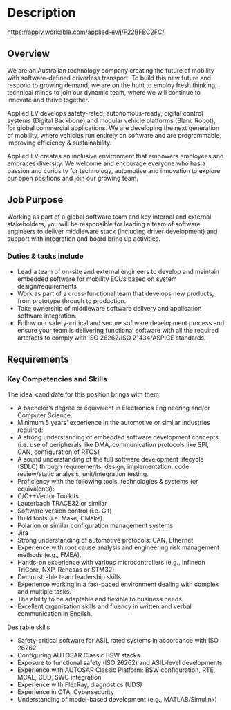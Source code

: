 # Description

https://apply.workable.com/applied-ev/j/F22BFBC2FC/

## Overview

We are an Australian technology company creating the future of mobility with software-defined driverless transport. To build this new future and respond to growing demand, we are on the hunt to employ fresh thinking, technical minds to join our dynamic team, where we will continue to innovate and thrive together.

Applied EV develops safety-rated, autonomous-ready, digital control systems (Digital Backbone) and modular vehicle platforms (Blanc Robot), for global commercial applications. We are developing the next generation of mobility, where vehicles run entirely on software and are programmable, improving efficiency & sustainability.

Applied EV creates an inclusive environment that empowers employees and embraces diversity. We welcome and encourage everyone who has a passion and curiosity for technology, automotive and innovation to explore our open positions and join our growing team.

## Job Purpose

Working as part of a global software team and key internal and external stakeholders, you will be responsible for leading a team of software engineers to deliver middleware stack (including driver development) and support with integration and board bring up activities.

### Duties & tasks include

* Lead a team of on-site and external engineers to develop and maintain embedded software for mobility ECUs based on system design/requirements
* Work as part of a cross-functional team that develops new products, from prototype through to production.
* Take ownership of middleware software delivery and application software integration.
* Follow our safety-critical and secure software development process and ensure your team is delivering functional software with all the required artefacts to comply with ISO 26262/ISO 21434/ASPICE standards.

## Requirements

### Key Competencies and Skills

The ideal candidate for this position brings with them:

* A bachelor’s degree or equivalent in Electronics Engineering and/or Computer Science.
* Minimum 5 years’ experience in the automotive or similar industries required:
* A strong understanding of embedded software development concepts (i.e. use of peripherals like DMA, communication protocols like SPI, CAN, configuration of RTOS)
* A sound understanding of the full software development lifecycle (SDLC) through requirements, design, implementation, code review/static analysis, unit/integration testing.
* Proficiency with the following tools, technologies & systems (or equivalents):
* C/C++Vector Toolkits
* Lauterbach TRACE32 or similar
* Software version control (i.e. Git)
* Build tools (i.e. Make, CMake)
* Polarion or similar configuration management systems
* Jira
* Strong understanding of automotive protocols: CAN, Ethernet
* Experience with root cause analysis and engineering risk management methods (e.g., FMEA).
* Hands-on experience with various microcontrollers (e.g., Infineon TriCore, NXP, Renesas or STM32)
* Demonstrable team leadership skills
* Experience working in a fast-paced environment dealing with complex and multiple tasks.
* The ability to be adaptable and flexible to business needs.
* Excellent organisation skills and fluency in written and verbal communication in English.

Desirable skills

* Safety-critical software for ASIL rated systems in accordance with ISO 26262
* Configuring AUTOSAR Classic BSW stacks
* Exposure to functional safety (ISO 26262) and ASIL-level developments
* Experience with AUTOSAR Classic Platform: BSW configuration, RTE, MCAL, CDD, SWC integration
* Experience with FlexRay, diagnostics (UDS)
* Experience in OTA, Cybersecurity
* Understanding of model-based development (e.g., MATLAB/Simulink)
